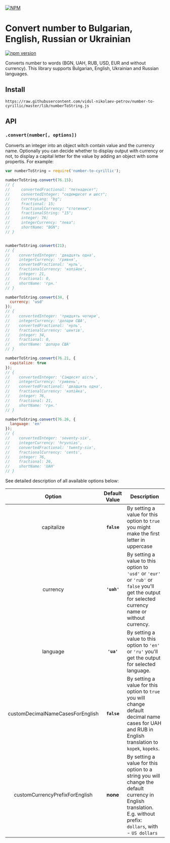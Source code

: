 [![NPM](https://nodei.co/npm/number-to-cyrillic.png)](https://www.npmjs.com/package/number-to-cyrillic)

# Convert number to Bulgarian, English, Russian or Ukrainian

[![npm version](https://badge.fury.io/js/number-to-cyrillic.svg)](https://badge.fury.io/js/number-to-cyrillic)

Converts number to words (BGN, UAH, RUB, USD, EUR and without currency).
This library supports Bulgarian, English, Ukrainian and Russian languages.

## Install

`https://raw.githubusercontent.com/vidul-nikolaev-petrov/number-to-cyrillic/master/lib/numberToString.js`

## API

### `.convert(number[, options])`

Converts an integer into an object witch contain value and the currency name. Optionally you can decide whether to display output with currency or not, to display a capital letter for the value
by adding an object with some propertis. For example:

```js
var numberToString = require('number-to-cyrillic');

numberToString.convert(76.15);
// {
//     convertedFractional: "петнадесет";
//     convertedInteger: "седемдесет и шест";
//     currenyLang: "bg";
//     fractional: 15;
//     fractionalCurrency: "стотинки";
//     fractionalString: "15";
//     integer: 76;
//     integerCurrency: "левa";
//     shortName: "BGN";
// }


numberToString.convert(21);
// {
//    convertedInteger: 'двадцять одна',
//    integerCurrency: 'гривня',
//    convertedFractional: 'нуль',
//    fractionalCurrency: 'копійок',
//    integer: 21,
//    fractional: 0,
//    shortName: 'грн.'
// }

numberToString.convert(34, {
  currency: 'usd'
});
// {
//    convertedInteger: 'тридцять чотири',
//    integerCurrency: 'долари США',
//    convertedFractional: 'нуль',
//    fractionalCurrency: 'центів',
//    integer: 34,
//    fractional: 0,
//    shortName: 'долара США'
// }

numberToString.convert(76.21, {
  capitalize: true
});
// {
//    convertedInteger: 'Сімдесят шість',
//    integerCurrency: 'гривень',
//    convertedFractional: 'двадцять одна',
//    fractionalCurrency: 'копійка',
//    integer: 76,
//    fractional: 21,
//    shortName: 'грн.'
// }

numberToString.convert(76.26, {
  language: 'en'
});
// {
//    convertedInteger: 'seventy-six',
//    integerCurrency: 'hryvnias',
//    convertedFractional: 'twenty-six',
//    fractionalCurrency: 'cents',
//    integer: 76,
//    fractional: 26,
//    shortName: 'UAH'
// }
```

See detailed description of all available options below:

|              Option              | Default Value | Description                                                                                                                                          |
| :------------------------------: | :-----------: | ---------------------------------------------------------------------------------------------------------------------------------------------------- |
|            capitalize            |  **`false`**  | By setting a value for this option to `true` you might make the first letter in uppercase                                                            |
|             currency             |  **`'uah'`**  | By setting a value to this option to `'usd'` or `'eur'` or `'rub'` or `false` you'll get the output for selected currency name or without currency.  |
|             language             |  **`'ua'`**   | By setting a value to this option to `'en'` or `'ru'` you'll get the output for selected language.                                                   |
| customDecimalNameCasesForEnglish |  **`false`**  | By setting a value for this option to `true` you will change default decimal name cases for UAH and RUB in English translation to `kopek`, `kopeks`. |
| customCurrencyPrefixForEnglish |  **none**  | By setting a value for this option to a string you will change the default currency in English translation. E.g. without prefix: `dollars`, with - `US dollars` |
